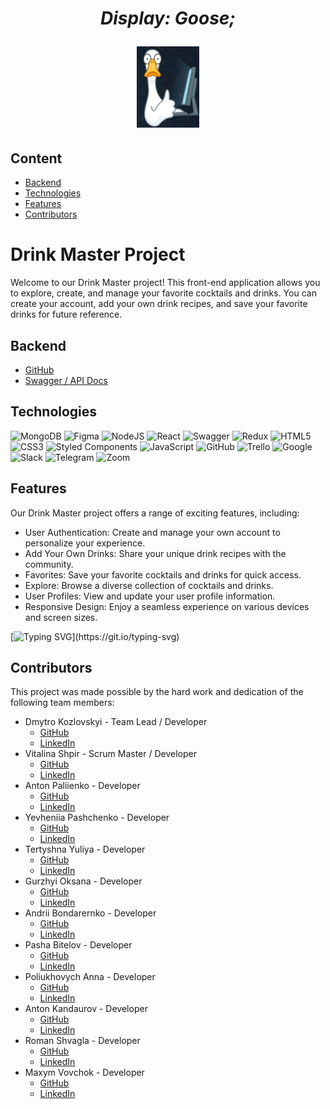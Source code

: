 <h1 align="center"><em> Display: Goose;</em>

<img src="https://github.com/Dmytroukraine/command_project_mimino/blob/main/src/images/photo_2023-03-09_00-41-40.jpg"  alt="goose" width=100/></h1>

## Content

- [Backend](#backend)
- [Technologies](#technologies)
- [Features](#features)
- [Contributors](#contributors)

# Drink Master Project

Welcome to our Drink Master project! This front-end application allows you to explore, create, and manage your favorite cocktails and drinks. You can create your account, add your own drink recipes, and save your favorite drinks for future reference.


## <a id="backend">Backend</a>

- [GitHub](https://github.com/Dmytroukraine/drink_master-back)
- [Swagger / API Docs](https://drink-master-service.onrender.com/api-docs/)

## <a id="technologies">Technologies</a>

![MongoDB](https://img.shields.io/badge/MongoDB-%234ea94b.svg?style=for-the-badge&logo=mongodb&logoColor=white)
![Figma](https://img.shields.io/badge/figma-%23F24E1E.svg?style=for-the-badge&logo=figma&logoColor=white)
![NodeJS](https://img.shields.io/badge/node.js-6DA55F?style=for-the-badge&logo=node.js&logoColor=white)
![React](https://img.shields.io/badge/react-%2320232a.svg?style=for-the-badge&logo=react&logoColor=%2361DAFB)
![Swagger](https://img.shields.io/badge/-Swagger-%23Clojure?style=for-the-badge&logo=swagger&logoColor=white)
![Redux](https://img.shields.io/badge/redux-%23593d88.svg?style=for-the-badge&logo=redux&logoColor=white)
![HTML5](https://img.shields.io/badge/html5-%23E34F26.svg?style=for-the-badge&logo=html5&logoColor=white)
![CSS3](https://img.shields.io/badge/css3-%231572B6.svg?style=for-the-badge&logo=css3&logoColor=white)
![Styled Components](https://img.shields.io/badge/styled--components-DB7093?style=for-the-badge&logo=styled-components&logoColor=white)
![JavaScript](https://img.shields.io/badge/javascript-%23323330.svg?style=for-the-badge&logo=javascript&logoColor=%23F7DF1E)
![GitHub](https://img.shields.io/badge/github-%23121011.svg?style=for-the-badge&logo=github&logoColor=white)
![Trello](https://img.shields.io/badge/Trello-%23026AA7.svg?style=for-the-badge&logo=Trello&logoColor=white)
![Google](https://img.shields.io/badge/google-4285F4?style=for-the-badge&logo=google&logoColor=white)
![Slack](https://img.shields.io/badge/Slack-4A154B?style=for-the-badge&logo=slack&logoColor=white)
![Telegram](https://img.shields.io/badge/Telegram-2CA5E0?style=for-the-badge&logo=telegram&logoColor=white)
![Zoom](https://img.shields.io/badge/Zoom-2D8CFF?style=for-the-badge&logo=zoom&logoColor=white)


## <a id="features">Features</a>

Our Drink Master project offers a range of exciting features, including:

- User Authentication: Create and manage your own account to personalize your experience.
- Add Your Own Drinks: Share your unique drink recipes with the community.
- Favorites: Save your favorite cocktails and drinks for quick access.
- Explore: Browse a diverse collection of cocktails and drinks.
- User Profiles: View and update your user profile information.
- Responsive Design: Enjoy a seamless experience on various devices and screen sizes.


[![Typing SVG](https://readme-typing-svg.herokuapp.com?font=Fira+Code&pause=1000&color=3700F7&width=435&lines=A+clever+person+solves+a+problem.+;A+wise+person+avoids+it.)](https://git.io/typing-svg)


## <a id="contributors">Contributors</a>

This project was made possible by the hard work and dedication of the following team members:

- Dmytro Kozlovskyi - Team Lead / Developer
   - [GitHub](https://github.com/Dmytroukraine)
   - [LinkedIn](https://www.linkedin.com/in/dmytro-kozlovskyi-39526925b/)
- Vitalina Shpir - Scrum Master / Developer
   - [GitHub](https://github.com/VitalinaShpir)
   - [LinkedIn](https://www.linkedin.com/in/vitalina-shpir-4228b8a3/)
- Anton Paliienko -  Developer
   - [GitHub](https://github.com/DonKanElion)
   - [LinkedIn](https://www.linkedin.com/in/anton-paliienko/)
- Yevheniia Pashchenko - Developer
   - [GitHub](https://github.com/Janne57)
   - [LinkedIn](https://www.linkedin.com/in/evgeniya-pashenko-293bb725a/)
- Tertyshna Yuliya - Developer
   - [GitHub](https://github.com/YuliyaKubar)
   - [LinkedIn](https://www.linkedin.com/in/yuliya-tertyshna-70733a259/)
- Gurzhyi Oksana - Developer
   - [GitHub](https://github.com/oksagurzhyi)
   - [LinkedIn](https://www.linkedin.com/in/oksana-gurzhyi/)
- Andrii Bondarernko - Developer
   - [GitHub](https://github.com/BondAndrii)
   - [LinkedIn](https://www.linkedin.com/in/andrii-bondarenko-12bb27261?utm_source=share&utm_campaign=share_via&utm_content=profile&utm_medium=android_app)
- Pasha Bitelov - Developer
   - [GitHub](https://github.com/Pashab52)
   - [LinkedIn]()
- Poliukhovych Anna - Developer
   - [GitHub](https://github.com/PoliukhovychAnna)
   - [LinkedIn](https://www.linkedin.com/in/anna-poliukhovych?utm_source=share&utm_campaign=share_via&utm_content=profile&utm_medium=ios_app)
- Anton Kandaurov - Developer
   - [GitHub](https://github.com/Anton-Kandaurov)
   - [LinkedIn]()
- Roman Shvagla - Developer
   - [GitHub](https://github.com/immortalua96)
   - [LinkedIn](https://www.linkedin.com/in/roman-shvagla/)
- Maxym Vovchok - Developer
   - [GitHub](https://github.com/maxvovchok)
   - [LinkedIn]()
